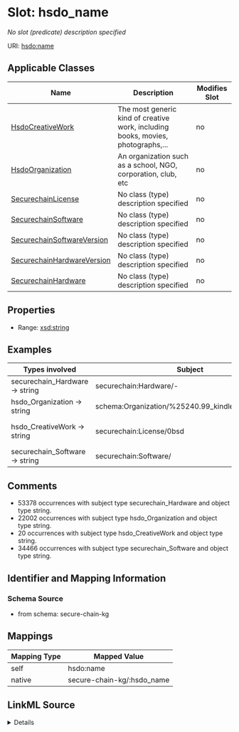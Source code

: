 

# Slot: hsdo_name


_No slot (predicate) description specified_





URI: [hsdo:name](http://schema.org/name)



<!-- no inheritance hierarchy -->





## Applicable Classes

| Name | Description | Modifies Slot |
| --- | --- | --- |
| [HsdoCreativeWork](../classes/HsdoCreativeWork.md) | The most generic kind of creative work, including books, movies, photographs,... |  no  |
| [HsdoOrganization](../classes/HsdoOrganization.md) | An organization such as a school, NGO, corporation, club, etc |  no  |
| [SecurechainLicense](../classes/SecurechainLicense.md) | No class (type) description specified |  no  |
| [SecurechainSoftware](../classes/SecurechainSoftware.md) | No class (type) description specified |  no  |
| [SecurechainSoftwareVersion](../classes/SecurechainSoftwareVersion.md) | No class (type) description specified |  no  |
| [SecurechainHardwareVersion](../classes/SecurechainHardwareVersion.md) | No class (type) description specified |  no  |
| [SecurechainHardware](../classes/SecurechainHardware.md) | No class (type) description specified |  no  |







## Properties

* Range: [xsd:string](xsd:string)






## Examples

| Types involved | Subject | Predicate | Object |
| --- | --- | --- | --- |
| securechain_Hardware → string | securechain:Hardware/- | hsdo:name | - |
| hsdo_Organization → string | schema:Organization/%25240.99_kindle_books_project | hsdo:name | %240.99_kindle_books_project |
| hsdo_CreativeWork → string | securechain:License/0bsd | hsdo:name | Permission to use, copy, modify, and/or distribute this software for any |
| securechain_Software → string | securechain:Software/ | hsdo:name |  |


## Comments

* 53378 occurrences with subject type securechain_Hardware and object type string.
* 22002 occurrences with subject type hsdo_Organization and object type string.
* 20 occurrences with subject type hsdo_CreativeWork and object type string.
* 34466 occurrences with subject type securechain_Software and object type string.

## Identifier and Mapping Information







### Schema Source


* from schema: secure-chain-kg




## Mappings

| Mapping Type | Mapped Value |
| ---  | ---  |
| self | hsdo:name |
| native | secure-chain-kg/:hsdo_name |




## LinkML Source

<details>
```yaml
name: hsdo_name
description: No slot (predicate) description specified
comments:
- 53378 occurrences with subject type securechain_Hardware and object type string.
- 22002 occurrences with subject type hsdo_Organization and object type string.
- 20 occurrences with subject type hsdo_CreativeWork and object type string.
- 34466 occurrences with subject type securechain_Software and object type string.
examples:
- description: securechain_Hardware → string
  object:
    example_object: '-'
    example_object_type: string
    example_predicate: hsdo:name
    example_subject: securechain:Hardware/-
    example_subject_type: securechain_Hardware
- description: hsdo_Organization → string
  object:
    example_object: '%240.99_kindle_books_project'
    example_object_type: string
    example_predicate: hsdo:name
    example_subject: schema:Organization/%25240.99_kindle_books_project
    example_subject_type: hsdo_Organization
- description: hsdo_CreativeWork → string
  object:
    example_object: Permission to use, copy, modify, and/or distribute this software
      for any
    example_object_type: string
    example_predicate: hsdo:name
    example_subject: securechain:License/0bsd
    example_subject_type: hsdo_CreativeWork
- description: securechain_Software → string
  object:
    example_object: ''
    example_object_type: string
    example_predicate: hsdo:name
    example_subject: securechain:Software/
    example_subject_type: securechain_Software
from_schema: secure-chain-kg
rank: 1000
slot_uri: hsdo:name
alias: hsdo_name
domain_of:
- hsdo_CreativeWork
- hsdo_Organization
- securechain_Hardware
- securechain_Software
range: string

```
</details>